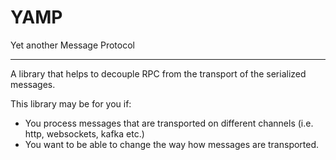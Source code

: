 # YAMP

Yet another Message Protocol

----------------------------

A library that helps to decouple RPC from the transport of the serialized messages.

This library may be for you if:

* You process messages that are transported on different channels (i.e. http, websockets, kafka etc.)
* You want to be able to change the way how messages are transported.

